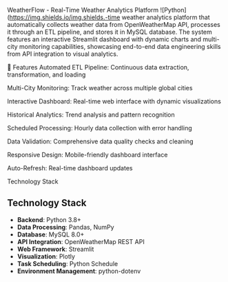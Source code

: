 WeatherFlow - Real-Time Weather Analytics Platform
![Python](https://img.shields.io/img.shields.-time weather analytics platform that automatically collects weather data from OpenWeatherMap API, processes it through an ETL pipeline, and stores it in MySQL database. The system features an interactive Streamlit dashboard with dynamic charts and multi-city monitoring capabilities, showcasing end-to-end data engineering skills from API integration to visual analytics.

🌟 Features
Automated ETL Pipeline: Continuous data extraction, transformation, and loading

Multi-City Monitoring: Track weather across multiple global cities

Interactive Dashboard: Real-time web interface with dynamic visualizations

Historical Analytics: Trend analysis and pattern recognition

Scheduled Processing: Hourly data collection with error handling

Data Validation: Comprehensive data quality checks and cleaning

Responsive Design: Mobile-friendly dashboard interface

Auto-Refresh: Real-time dashboard updates

Technology Stack

## Technology Stack

- **Backend**: Python 3.8+
- **Data Processing**: Pandas, NumPy
- **Database**: MySQL 8.0+
- **API Integration**: OpenWeatherMap REST API
- **Web Framework**: Streamlit
- **Visualization**: Plotly
- **Task Scheduling**: Python Schedule
- **Environment Management**: python-dotenv
